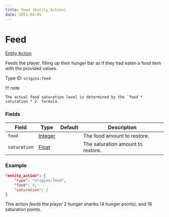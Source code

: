 ```yaml
---
title: Feed (Entity Action)
date: 2021-04-05
---
```


# Feed

[Entity Action](../entity_actions.md)

Feeds the player, filling up their hunger bar as if they had eaten a food item with the provided values.

Type ID: `origins:feed`

!!! note

    The actual food saturation level is determined by the `food * saturation * 2` formula.

### Fields

Field  | Type | Default | Description
-------|------|---------|-------------
`food` | [Integer](../data_types/integer.md) |  | The food amount to restore.
`saturation` | [Float](../data_types/float.md) |  | The saturation amount to restore.

### Example
```json
"entity_action": {
    "type": "origins:feed",
    "food": 4,
    "saturation": 2
}
```
This action *feeds* the player 2 hunger shanks (4 hunger points), and 16 saturation points.